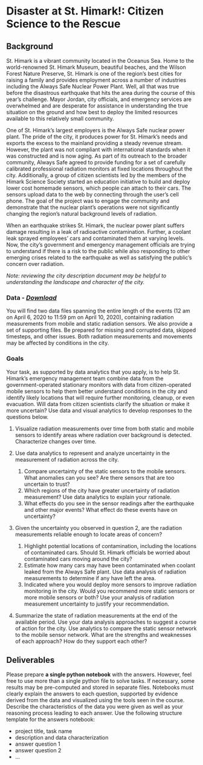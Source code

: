 # Disaster at St. Himark!: Citizen Science to the Rescue
## Background
St. Himark is a vibrant community located in the Oceanus Sea. Home to the world-renowned St. Himark Museum, beautiful beaches, and the Wilson Forest Nature Preserve, St. Himark is one of the region’s best cities for raising a family and provides employment across a number of industries including the Always Safe Nuclear Power Plant. Well, all that was true before the disastrous earthquake that hits the area during the course of this year’s challenge. Mayor Jordan, city officials, and emergency services are overwhelmed and are desperate for assistance in understanding the true situation on the ground and how best to deploy the limited resources available to this relatively small community.

One of St. Himark’s largest employers is the Always Safe nuclear power plant. The pride of the city, it produces power for St. Himark’s needs and exports the excess to the mainland providing a steady revenue stream. However, the plant was not compliant with international standards when it was constructed and is now aging. As part of its outreach to the broader community, Always Safe agreed to provide funding for a set of carefully calibrated professional radiation monitors at fixed locations throughout the city. Additionally, a group of citizen scientists led by the members of the Himark Science Society started an education initiative to build and deploy lower cost homemade sensors, which people can attach to their cars. The sensors upload data to the web by connecting through the user’s cell phone. The goal of the project was to engage the community and demonstrate that the nuclear plant’s operations were not significantly changing the region’s natural background levels of radiation.

When an earthquake strikes St. Himark, the nuclear power plant suffers damage resulting in a leak of radioactive contamination. Further, a coolant leak sprayed employees’ cars and contaminated them at varying levels. Now, the city’s government and emergency management officials are trying to understand if there is a risk to the public while also responding to other emerging crises related to the earthquake as well as satisfying the public’s concern over radiation.

*Note: reviewing the city description document may be helpful to understanding the landscape and character of the city.*

### Data - *[Download](https://github.com/emmanueliarussi/DataScienceCapstone/raw/master/7_FinalProjects/DisasterStHimarkCitizenScienceRescue/data.zip)*

You will find two data files spanning the entire length of the events (12 am on April 6, 2020 to 11:59 pm on April 10, 2020), containing radiation measurements from mobile and static radiation sensors.  We also provide a set of supporting files. Be prepared for missing and corrupted data, skipped timesteps, and other issues. Both radiation measurements and movements may be affected by conditions in the city.

### Goals
Your task, as supported by data analytics that you apply, is to help St. Himark’s emergency management team combine data from the government-operated stationary monitors with data from citizen-operated mobile sensors to help them better understand conditions in the city and identify likely locations that will require further monitoring, cleanup, or even evacuation. Will data from citizen scientists clarify the situation or make it more uncertain? Use data and visual analytics to develop responses to the questions below. 

1. Visualize radiation measurements over time from both static and mobile sensors to identify areas where radiation over background is detected. Characterize changes over time.

2. Use data analytics to represent and analyze uncertainty in the measurement of radiation across the city.
    1. Compare uncertainty of the static sensors to the mobile sensors. What anomalies can you see? Are there sensors that are too uncertain to trust?
    2. Which regions of the city have greater uncertainty of radiation measurement? Use data analytics to explain your rationale.
    3. What effects do you see in the sensor readings after the earthquake and other major events? What effect do these events have on uncertainty?

3. Given the uncertainty you observed in question 2, are the radiation measurements reliable enough to locate areas of concern?
    1. Highlight potential locations of contamination, including the locations of contaminated cars. Should St. Himark officials be worried about contaminated cars moving around the city?
    2. Estimate how many cars may have been contaminated when coolant leaked from the Always Safe plant. Use data analysis of radiation measurements to determine if any have left the area.
    3. Indicated where you would deploy more sensors to improve radiation monitoring in the city. Would you recommend more static sensors or more mobile sensors or both? Use your analysis of radiation measurement uncertainty to justify your recommendation.

4. Summarize the state of radiation measurements at the end of the available period. Use your data analysis approaches to suggest a course of action for the city. Use analytics to compare the static sensor network to the mobile sensor network. What are the strengths and weaknesses of each approach? How do they support each other?

## Deliverables

Please prepare __a single python notebook__ with the answers. However, feel free to use more than a single python file to solve tasks. If necessary, some results may be pre-computed and stored in separate files. Notebooks must clearly explain the answers to each question, supported by evidence derived from the data and visualized using the tools seen in the course. Describe the characteristics of the data you were given as well as your reasoning process leading to each answer. Use the following structure template for the answers notebook:

- project title, task name
- description and data characterization 
- answer question 1
- answer question 2
- ...
